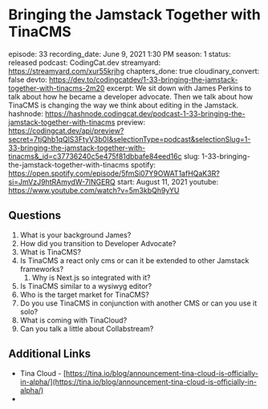 # Bringing the Jamstack Together with TinaCMS

episode: 33
recording_date: June 9, 2021 1:30 PM
season: 1
status: released
podcast: CodingCat.dev
streamyard: https://streamyard.com/xur55krjhg
chapters_done: true
cloudinary_convert: false
devto: https://dev.to/codingcatdev/1-33-bringing-the-jamstack-together-with-tinacms-2m20
excerpt: We sit down with James Perkins to talk about how he became a developer advocate. Then we talk about how TinaCMS is changing the way we think about editing in the Jamstack.
hashnode: https://hashnode.codingcat.dev/podcast-1-33-bringing-the-jamstack-together-with-tinacms
preview: https://codingcat.dev/api/preview?secret=7tjQhb1qQlS3FtyV3b0I&selectionType=podcast&selectionSlug=1-33-bringing-the-jamstack-together-with-tinacms&_id=c37736240c5e475f81dbbafe84eed16c
slug: 1-33-bringing-the-jamstack-together-with-tinacms
spotify: https://open.spotify.com/episode/5fmSi07Y9OWAT1afHQaK3R?si=JmVzJ9htRAmydW-7lNGERQ
start: August 11, 2021
youtube: https://www.youtube.com/watch?v=5m3kbQh9yYU

## Questions

1. What is your background James?
2. How did you transition to Developer Advocate?
3. What is TinaCMS?
4. Is TinaCMS a react only cms or can it be extended to other Jamstack frameworks?
    1. Why is Next.js so integrated with it?
5. Is TinaCMS similar to a wysiwyg editor?
6. Who is the target market for TinaCMS?
7. Do you use TinaCMS in conjunction with another CMS or can you use it solo?
8. What is coming with TinaCloud?
9. Can you talk a little about Collabstream?

## Additional Links

- Tina Cloud - [https://tina.io/blog/announcement-tina-cloud-is-officially-in-alpha/](https://tina.io/blog/announcement-tina-cloud-is-officially-in-alpha/)
-